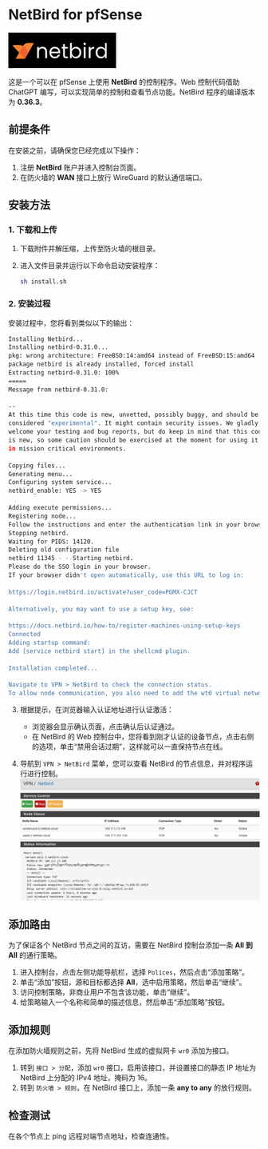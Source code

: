 # NetBird for pfSense
![NetBird Logo](image/netbird-logo.png)

这是一个可以在 pfSense 上使用 **NetBird** 的控制程序。Web 控制代码借助 ChatGPT 编写，可以实现简单的控制和查看节点功能。NetBird 程序的编译版本为 **0.36.3**。

## 前提条件

在安装之前，请确保您已经完成以下操作：

1. 注册 **NetBird** 账户并进入控制台页面。
2. 在防火墙的 **WAN** 接口上放行 WireGuard 的默认通信端口。

## 安装方法

### 1. 下载和上传

1. 下载附件并解压缩，上传至防火墙的根目录。
2. 进入文件目录并运行以下命令启动安装程序：

    ```bash
    sh install.sh
    ```

### 2. 安装过程

安装过程中，您将看到类似以下的输出：

```bash
Installing Netbird...
Installing netbird-0.31.0...
pkg: wrong architecture: FreeBSD:14:amd64 instead of FreeBSD:15:amd64
package netbird is already installed, forced install
Extracting netbird-0.31.0: 100%
=====
Message from netbird-0.31.0:

--
At this time this code is new, unvetted, possibly buggy, and should be
considered "experimental". It might contain security issues. We gladly
welcome your testing and bug reports, but do keep in mind that this code
is new, so some caution should be exercised at the moment for using it
in mission critical environments.

Copying files...
Generating menu...
Configuring system service...
netbird_enable: YES -> YES

Adding execute permissions...
Registering node...
Follow the instructions and enter the authentication link in your browser, click confirm, and complete the authentication.
Stopping netbird.
Waiting for PIDS: 14120.
Deleting old configuration file
netbird 11345 - - Starting netbird.
Please do the SSO login in your browser. 
If your browser didn't open automatically, use this URL to log in:

https://login.netbird.io/activate?user_code=PGMX-CJCT 

Alternatively, you may want to use a setup key, see:

https://docs.netbird.io/how-to/register-machines-using-setup-keys
Connected
Adding startup command:
Add [service netbird start] in the shellcmd plugin.

Installation completed...

Navigate to VPN > NetBird to check the connection status.
To allow node communication, you also need to add the wt0 virtual network interface as an interface, enter the IP address assigned to the node, and add firewall rules on the interface.

```

3. 根据提示，在浏览器输入认证地址进行认证激活：
   
    - 浏览器会显示确认页面，点击确认后认证通过。
    - 在 NetBird 的 Web 控制台中，您将看到刚才认证的设备节点，点击右侧的选项，单击“禁用会话过期”，这样就可以一直保持节点在线。

4. 导航到 `VPN > NetBird` 菜单，您可以查看 NetBird 的节点信息，并对程序运行进行控制。
![NetBird web](image/11.png)

## 添加路由

为了保证各个 NetBird 节点之间的互访，需要在 NetBird 控制台添加一条 **All 到 All** 的通行策略。

1. 进入控制台，点击左侧功能导航栏，选择 `Polices`，然后点击“添加策略”。
2. 单击“添加”按钮，源和目标都选择 **All**，选中启用策略，然后单击“继续”。
3. 访问控制策略，非商业用户不包含该功能，单击“继续”。
4. 给策略输入一个名称和简单的描述信息，然后单击“添加策略”按钮。

## 添加规则

在添加防火墙规则之前，先将 NetBird 生成的虚拟网卡 `wr0` 添加为接口。

1. 转到 `接口 > 分配`，添加 `wr0` 接口，启用该接口，并设置接口的静态 IP 地址为 NetBird 上分配的 IPv4 地址，掩码为 16。
2. 转到 `防火墙 > 规则`，在 NetBird 接口上，添加一条 **any to any** 的放行规则。

## 检查测试

在各个节点上 ping 远程对端节点地址，检查连通性。
